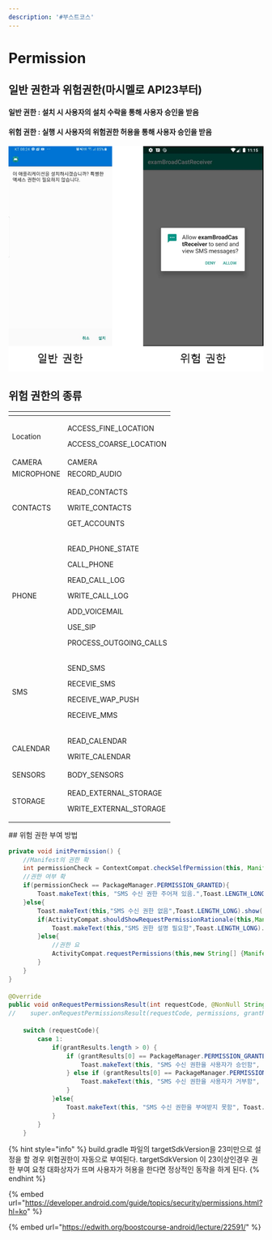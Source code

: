 ```yaml
---
description: '#부스트코스'
---
```


# Permission

## 일반 권한과 위험권한\(마시멜로 API23부터\)

#### 일반 권한 : 설치 시 사용자의 설치 수락을 통해 사용자 승인을 받음 

#### 위험 권한 : 실행 시 사용자의 위험권한 허용을 통해 사용자 승인을 받음 

![&#xC77C;&#xBC18; &#xAD8C;&#xD55C;&#xACFC; &#xC704;&#xD5D8; &#xAD8C;&#xD55C;](../.gitbook/assets/permission_normal_danger.png)

## 위험 권한의 종류 

<table>
  <thead>
    <tr>
      <th style="text-align:left"></th>
      <th style="text-align:left"></th>
    </tr>
  </thead>
  <tbody>
    <tr>
      <td style="text-align:left">Location</td>
      <td style="text-align:left">
        <p>ACCESS_FINE_LOCATION</p>
        <p>ACCESS_COARSE_LOCATION</p>
      </td>
    </tr>
    <tr>
      <td style="text-align:left">CAMERA</td>
      <td style="text-align:left">CAMERA</td>
    </tr>
    <tr>
      <td style="text-align:left">MICROPHONE</td>
      <td style="text-align:left">RECORD_AUDIO</td>
    </tr>
    <tr>
      <td style="text-align:left">CONTACTS</td>
      <td style="text-align:left">
        <p>READ_CONTACTS</p>
        <p>WRITE_CONTACTS</p>
        <p>GET_ACCOUNTS</p>
      </td>
    </tr>
    <tr>
      <td style="text-align:left">PHONE</td>
      <td style="text-align:left">
        <p>READ_PHONE_STATE</p>
        <p>CALL_PHONE</p>
        <p>READ_CALL_LOG</p>
        <p>WRITE_CALL_LOG</p>
        <p>ADD_VOICEMAIL</p>
        <p>USE_SIP</p>
        <p>PROCESS_OUTGOING_CALLS</p>
      </td>
    </tr>
    <tr>
      <td style="text-align:left">SMS</td>
      <td style="text-align:left">
        <p>SEND_SMS</p>
        <p>RECEVIE_SMS</p>
        <p>RECEIVE_WAP_PUSH</p>
        <p>RECEIVE_MMS</p>
      </td>
    </tr>
    <tr>
      <td style="text-align:left">CALENDAR</td>
      <td style="text-align:left">
        <p>READ_CALENDAR</p>
        <p>WRITE_CALENDAR</p>
      </td>
    </tr>
    <tr>
      <td style="text-align:left">SENSORS</td>
      <td style="text-align:left">BODY_SENSORS</td>
    </tr>
    <tr>
      <td style="text-align:left">STORAGE</td>
      <td style="text-align:left">
        <p>READ_EXTERNAL_STORAGE</p>
        <p>WRITE_EXTERNAL_STORAGE</p>
      </td>
    </tr>
  </tbody>
</table>## 위험 권한 부여 방법 

```java
private void initPermission() {
    //Manifest의 권한 확
    int permissionCheck = ContextCompat.checkSelfPermission(this, Manifest.permission.RECEIVE_SMS);
    //권한 여부 확
    if(permissionCheck == PackageManager.PERMISSION_GRANTED){
        Toast.makeText(this, "SMS 수신 권한 주어져 있음.",Toast.LENGTH_LONG).show();
    }else{
        Toast.makeText(this,"SMS 수신 권한 없음",Toast.LENGTH_LONG).show();
        if(ActivityCompat.shouldShowRequestPermissionRationale(this,Manifest.permission.RECEIVE_SMS)){
            Toast.makeText(this,"SMS 권한 설명 필요함",Toast.LENGTH_LONG).show();
        }else{
            //권한 요
            ActivityCompat.requestPermissions(this,new String[] {Manifest.permission.RECEIVE_SMS},1);
        }
    }
}

@Override
public void onRequestPermissionsResult(int requestCode, @NonNull String[] permissions, @NonNull int[] grantResults) {
//    super.onRequestPermissionsResult(requestCode, permissions, grantResults);

    switch (requestCode){
        case 1:
            if(grantResults.length > 0) {
                if (grantResults[0] == PackageManager.PERMISSION_GRANTED) {
                    Toast.makeText(this, "SMS 수신 권한을 사용자가 승인함", Toast.LENGTH_LONG).show();
                } else if (grantResults[0] == PackageManager.PERMISSION_DENIED) {
                    Toast.makeText(this, "SMS 수신 권한을 사용자가 거부함", Toast.LENGTH_LONG).show();
                }
            }else{
                Toast.makeText(this, "SMS 수신 권한을 부여받지 못함", Toast.LENGTH_LONG).show();
            }
        }
    }
```

{% hint style="info" %}
build.gradle 파일의 targetSdkVersion을 23미만으로 설정을 할 경우 위험권한이 자동으로 부여된다. targetSdkVersion 이 23이상인경우 권한 부여 요청 대화상자가 뜨며 사용자가 허용을 한다면 정상적인 동작을 하게 된다. 
{% endhint %}

{% embed url="https://developer.android.com/guide/topics/security/permissions.html?hl=ko" %}



{% embed url="https://edwith.org/boostcourse-android/lecture/22591/" %}



